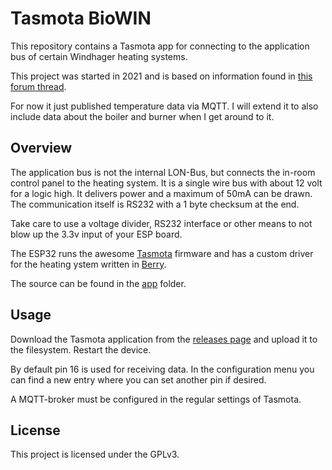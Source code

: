 # Tasmota BioWIN

This repository contains a Tasmota app for connecting to the application bus of certain Windhager heating systems. 

This project was started in 2021 and is based on information found in [this forum thread](https://www.haustechnikdialog.de/Forum/t/99932/Welcher-Bus-bei-FB-5210-Windhager).

For now it just published temperature data via MQTT. I will extend it to also include data about the boiler and burner when I get around to it.

## Overview
The application bus is not the internal LON-Bus, but connects the in-room control panel to the heating system. It is a single wire bus with about 12 volt for a logic high. It delivers power and a maximum of 50mA can be drawn. The communication itself is RS232 with a 1 byte checksum at the end.

Take care to use a voltage divider, RS232 interface or other means to not blow up the 3.3v input of your ESP board.

The ESP32 runs the awesome [Tasmota](https://tasmota.github.io/docs/) firmware and has a custom driver for the heating ystem written in [Berry](https://berry-lang.github.io/).

The source can be found in the [app](/app) folder.


## Usage

Download the Tasmota application from the [releases page](https://github.com/aJunk/tasmota-biowin/releases) and upload it to the filesystem. Restart the device.

By default pin 16 is used for receiving data. In the configuration menu you can find a new entry where you can set another pin if desired.

A MQTT-broker must be configured in the regular settings of Tasmota.

## License
This project is licensed under the GPLv3.

